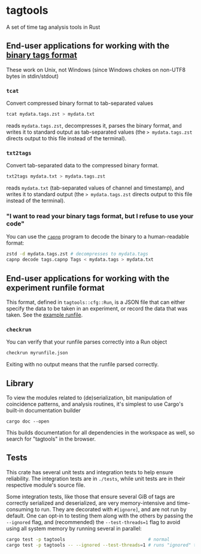 # tagtools

A set of time tag analysis tools in Rust

## End-user applications for working with the [binary tags format](doc/tags_format.md)

These work on Unix, not Windows (since Windows chokes on non-UTF8 bytes in stdin/stdout)

### `tcat`

Convert compressed binary format to tab-separated values

```sh
tcat mydata.tags.zst > mydata.txt
```

reads `mydata.tags.zst`, decompresses it, parses the binary format, and writes it to
standard output as tab-separated values (the `> mydata.tags.zst` directs output to this
file instead of the terminal).

### `txt2tags`

Convert tab-separated data to the compressed binary format.

```sh
txt2tags mydata.txt > mydata.tags.zst
```

reads `mydata.txt` (tab-separated values of channel and timestamp), and writes it to
standard output (the `> mydata.tags.zst` directs output to this file instead of the
terminal).

### "I want to read your binary tags format, but I refuse to use your code"

You can use the [`capnp`][cpt] program to decode the binary to a human-readable format:

```sh
zstd -d mydata.tags.zst # decompresses to mydata.tags
capnp decode tags.capnp Tags < mydata.tags > mydata.txt
```

## End-user applications for working with the experiment runfile format

This format, defined in `tagtools::cfg::Run`, is a JSON file that can either specify
the data to be taken in an experiment, or record the data that was taken. See the
[example runfile](contrib/runfile_example.json).

### `checkrun`

You can verify that your runfile parses correctly into a Run object

```sh
checkrun myrunfile.json
```

Exiting with no output means that the runfile parsed correctly.

## Library

To view the modules related to (de)serialization, bit manipulation of coincidence
patterns, and analysis routines, it's simplest to use Cargo's built-in documentation
builder

    cargo doc --open

This builds documentation for all dependencies in the workspace as well, so search
for "tagtools" in the browser.

## Tests

This crate has several unit tests and integration tests to help ensure reliability.
The integration tests are in `./tests`, while unit tests are in their respective
module's source file.

Some integration tests, like those that ensure several GiB of tags are correctly
serialized and deserialized, are very memory-intensive and time-consuming to
run. They are decorated with `#[ignore]`, and are not run by default. One can
opt-in to testing them along with the others by passing the `--ignored` flag,
and (recommended) the `--test-threads=1` flag to avoid using all system memory
by running several in parallel:

```sh
cargo test -p tagtools                               # normal
cargo test -p tagtools -- --ignored --test-threads=1 # runs "ignored" tests too
```

[cpt]: https://capnproto.org/capnp-tool.html#decoding-messages